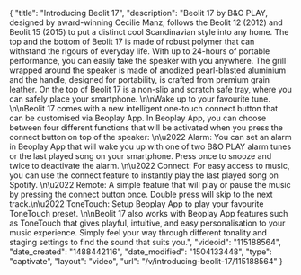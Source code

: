 {
    "title": "Introducing Beolit 17",
    "description": "Beolit 17 by B&O PLAY, designed by award-winning Cecilie Manz, follows the Beolit 12 (2012) and Beolit 15 (2015) to put a distinct cool Scandinavian style into any home. The top and the bottom of Beolit 17 is made of robust polymer that can withstand the rigours of everyday life. With up to 24-hours of portable performance, you can easily take the speaker with you anywhere. The grill wrapped around the speaker is made of anodized pearl-blasted aluminium and the handle, designed for portability, is crafted from premium grain leather. On the top of Beolit 17 is a non-slip and scratch safe tray, where you can safely place your smartphone. \n\nWake up to your favourite tune. \n\nBeolit 17 comes with a new intelligent one-touch connect button that can be customised via Beoplay App. In Beoplay App, you can choose between four different functions that will be activated when you press the connect button on top of the speaker: \n\u2022 Alarm: You can set an alarm in Beoplay App that will wake you up with one of two B&O PLAY alarm tunes or the last played song on your smartphone. Press once to snooze and twice to deactivate the alarm. \n\u2022 Connect: For easy access to music, you can use the connect feature to instantly play the last played song on Spotify. \n\u2022 Remote: A simple feature that will play or pause the music by pressing the connect button once. Double press will skip to the next track.\n\u2022 ToneTouch: Setup Beoplay App to play your favourite ToneTouch preset. \n\nBeolit 17 also works with Beoplay App features such as ToneTouch that gives playful, intuitive, and easy personalisation to your music experience. Simply feel your way through different tonality and staging settings to find the sound that suits you.",
    "videoid": "115188564",
    "date_created": "1488442116",
    "date_modified": "1504133448",
    "type": "captivate",
    "layout": "video",
    "url": "\/v\/introducing-beolit-17\/115188564"
}